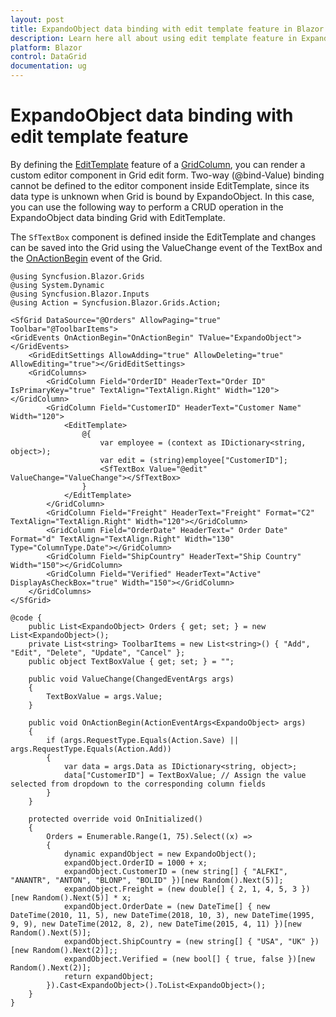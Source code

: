 ```yaml
---
layout: post
title: ExpandoObject data binding with edit template feature in Blazor DataGrid Component | Syncfusion
description: Learn here all about using edit template feature in ExpandoObject bound grid in Syncfusion Blazor DataGrid component and more.
platform: Blazor
control: DataGrid
documentation: ug
---
```


# ExpandoObject data binding with edit template feature

By defining the [EditTemplate](https://help.syncfusion.com/cr/blazor/Syncfusion.Blazor.Grids.GridColumn.html#Syncfusion_Blazor_Grids_GridColumn_EditTemplate) feature of a [GridColumn](https://help.syncfusion.com/cr/blazor/Syncfusion.Blazor.Grids.GridColumn.html), you can render a custom editor component in Grid edit form. Two-way (@bind-Value) binding cannot be defined to the editor component inside EditTemplate, since its data type is unknown when Grid is bound by ExpandoObject. In this case, you can use the following way to perform a CRUD operation in the ExpandoObject data binding Grid with EditTemplate.

The `SfTextBox` component is defined inside the EditTemplate and changes can be saved into the Grid using the ValueChange event of the TextBox and the [OnActionBegin](https://help.syncfusion.com/cr/blazor/Syncfusion.Blazor.Grids.GridEvents-1.html#Syncfusion_Blazor_Grids_GridEvents_1_OnActionBegin) event of the Grid.

```cshtml
@using Syncfusion.Blazor.Grids
@using System.Dynamic
@using Syncfusion.Blazor.Inputs 
@using Action = Syncfusion.Blazor.Grids.Action;

<SfGrid DataSource="@Orders" AllowPaging="true"  Toolbar="@ToolbarItems">
<GridEvents OnActionBegin="OnActionBegin" TValue="ExpandoObject"></GridEvents>
    <GridEditSettings AllowAdding="true" AllowDeleting="true" AllowEditing="true"></GridEditSettings>
    <GridColumns>
        <GridColumn Field="OrderID" HeaderText="Order ID" IsPrimaryKey="true" TextAlign="TextAlign.Right" Width="120"></GridColumn>
        <GridColumn Field="CustomerID" HeaderText="Customer Name" Width="120">
            <EditTemplate>
                @{
                    var employee = (context as IDictionary<string, object>);
                    var edit = (string)employee["CustomerID"];
                    <SfTextBox Value="@edit" ValueChange="ValueChange"></SfTextBox>
                }
            </EditTemplate>
        </GridColumn>
        <GridColumn Field="Freight" HeaderText="Freight" Format="C2" TextAlign="TextAlign.Right" Width="120"></GridColumn>
        <GridColumn Field="OrderDate" HeaderText=" Order Date" Format="d" TextAlign="TextAlign.Right" Width="130" Type="ColumnType.Date"></GridColumn>
        <GridColumn Field="ShipCountry" HeaderText="Ship Country"  Width="150"></GridColumn>
        <GridColumn Field="Verified" HeaderText="Active" DisplayAsCheckBox="true" Width="150"></GridColumn>
    </GridColumns>
</SfGrid>

@code {
    public List<ExpandoObject> Orders { get; set; } = new List<ExpandoObject>();
    private List<string> ToolbarItems = new List<string>() { "Add", "Edit", "Delete", "Update", "Cancel" };
    public object TextBoxValue { get; set; } = "";

    public void ValueChange(ChangedEventArgs args)
    {
        TextBoxValue = args.Value;
    }

    public void OnActionBegin(ActionEventArgs<ExpandoObject> args)
    {
        if (args.RequestType.Equals(Action.Save) || args.RequestType.Equals(Action.Add))
        {
            var data = args.Data as IDictionary<string, object>;
            data["CustomerID"] = TextBoxValue; // Assign the value selected from dropdown to the corresponding column fields
        }
    }

    protected override void OnInitialized()
    {
        Orders = Enumerable.Range(1, 75).Select((x) =>
        {
            dynamic expandObject = new ExpandoObject();
            expandObject.OrderID = 1000 + x;
            expandObject.CustomerID = (new string[] { "ALFKI", "ANANTR", "ANTON", "BLONP", "BOLID" })[new Random().Next(5)];
            expandObject.Freight = (new double[] { 2, 1, 4, 5, 3 })[new Random().Next(5)] * x;
            expandObject.OrderDate = (new DateTime[] { new DateTime(2010, 11, 5), new DateTime(2018, 10, 3), new DateTime(1995, 9, 9), new DateTime(2012, 8, 2), new DateTime(2015, 4, 11) })[new Random().Next(5)];
            expandObject.ShipCountry = (new string[] { "USA", "UK" })[new Random().Next(2)];;
            expandObject.Verified = (new bool[] { true, false })[new Random().Next(2)];
            return expandObject;
        }).Cast<ExpandoObject>().ToList<ExpandoObject>();
    }
}
```
